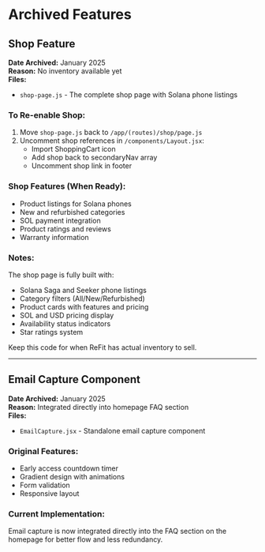 # Archived Features

## Shop Feature
**Date Archived:** January 2025  
**Reason:** No inventory available yet  
**Files:**
- `shop-page.js` - The complete shop page with Solana phone listings

### To Re-enable Shop:
1. Move `shop-page.js` back to `/app/(routes)/shop/page.js`
2. Uncomment shop references in `/components/Layout.jsx`:
   - Import ShoppingCart icon
   - Add shop back to secondaryNav array
   - Uncomment shop link in footer

### Shop Features (When Ready):
- Product listings for Solana phones
- New and refurbished categories
- SOL payment integration
- Product ratings and reviews
- Warranty information

### Notes:
The shop page is fully built with:
- Solana Saga and Seeker phone listings
- Category filters (All/New/Refurbished)
- Product cards with features and pricing
- SOL and USD pricing display
- Availability status indicators
- Star ratings system

Keep this code for when ReFit has actual inventory to sell.

---

## Email Capture Component
**Date Archived:** January 2025  
**Reason:** Integrated directly into homepage FAQ section  
**Files:**
- `EmailCapture.jsx` - Standalone email capture component

### Original Features:
- Early access countdown timer
- Gradient design with animations
- Form validation
- Responsive layout

### Current Implementation:
Email capture is now integrated directly into the FAQ section on the homepage for better flow and less redundancy.

